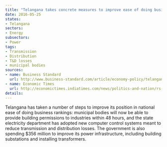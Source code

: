 ```yaml
---
title: "Telangana takes concrete measures to improve ease of doing business in the state"
date: 2016-05-25
states:
- Telangana
sectors:
- Energy
subsectors:
- Power
tags:
- Transmission
- Distribution
- T&D losses
- municipal bodies
sources:
- name: Business Standard
  url: http://www.business-standard.com/article/economy-policy/telangana-steps-up-efforts-to-improve-ease-of-doing-business-116051600944_1.html
- name: Economic Times
  url: http://economictimes.indiatimes.com/news/politics-and-nation/rs-2400-crore-spent-to-improve-electricity-infra-telangana-minister/articleshow/52316898.cms
details:
---
```


Telangana has taken a number of steps to improve its position in national ease of doing business rankings: municipal bodies will now be able to provide building permissions to industries within 48 hours, and the state electricity department has adopted new computer control systems meant to reduce transmission and distribution losses. The government is also spending $356 million to improve its power infrastructure, including building substations and installing transformers.
